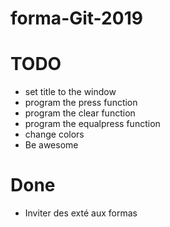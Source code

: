 # forma-Git-2019

# TODO

- set title to the window
- program the press function
- program the clear function
- program the equalpress function
- change colors
- Be awesome

# Done
- Inviter des exté aux formas
